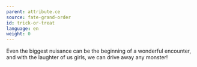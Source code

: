 ```yaml
---
parent: attribute.ce
source: fate-grand-order
id: trick-or-treat
language: en
weight: 0
---
```


Even the biggest nuisance can be the beginning of a wonderful encounter, and with the laughter of us girls, we can drive away any monster!
